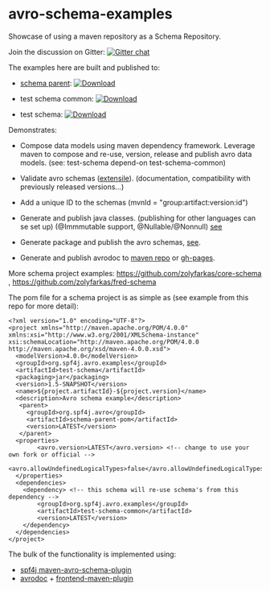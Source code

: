 # avro-schema-examples

Showcase of using a maven repository as a Schema Repository.

Join the discussion on Gitter: [![Gitter chat](https://badges.gitter.im/zolyfarkas/spf4j-avro.png)](https://gitter.im/spf4j-avro/Lobby)

The examples here are built and published to:

  * [schema parent](https://github.com/zolyfarkas/schema-parent-pom): [ ![Download](https://api.bintray.com/packages/zolyfarkas/core/schema-parent-pom/images/download.svg) ](https://bintray.com/zolyfarkas/core/schema-parent-pom/_latestVersion)
  
  * test schema common: [ ![Download](https://api.bintray.com/packages/zolyfarkas/core/test-schema-common/images/download.svg) ](https://bintray.com/zolyfarkas/core/test-schema-common/_latestVersion)
  
  * test schema: [ ![Download](https://api.bintray.com/packages/zolyfarkas/core/test-schema/images/download.svg) ](https://bintray.com/zolyfarkas/core/test-schema/_latestVersion)  

Demonstrates:

  * Compose data models using maven dependency framework. Leverage maven to compose and re-use, version, release and publish avro data models. (see: test-schema depend-on test-schema-common)

  * Validate avro schemas ([extensile](http://www.spf4j.org/spf4j-avro-components/maven-avro-schema-plugin/avro-validate-mojo.html)). (documentation, compatibility with previously released versions...)

  * Add a unique ID to the schemas (mvnId = "group:artifact:version:id")

  * Generate and publish java classes. (publishing for other languages can se set up) (@Immmutable support, @Nullable/@Nonnull) [see](https://bintray.com/zolyfarkas/core/download_file?file_path=org%2Fspf4j%2Favro%2Fexamples%2Ftest-schema%2F1.1%2Ftest-schema-1.1.jar)

  * Generate package and publish the avro schemas, [see](https://bintray.com/zolyfarkas/core/download_file?file_path=org%2Fspf4j%2Favro%2Fexamples%2Ftest-schema%2F1.1%2Ftest-schema-1.1-avsc.jar).
  
  * Generate and publish avrodoc to [maven repo](https://bintray.com/zolyfarkas/core/download_file?file_path=org%2Fspf4j%2Favro%2Fexamples%2Ftest-schema%2F1.1%2Ftest-schema-1.1-avrodoc.jar) or [gh-pages](https://zolyfarkas.github.io/fred-schema).
  
More schema project examples:
https://github.com/zolyfarkas/core-schema , https://github.com/zolyfarkas/fred-schema


The pom file for a schema project is as simple as (see example from this repo for more detail):

    <?xml version="1.0" encoding="UTF-8"?>
    <project xmlns="http://maven.apache.org/POM/4.0.0" xmlns:xsi="http://www.w3.org/2001/XMLSchema-instance"       xsi:schemaLocation="http://maven.apache.org/POM/4.0.0 http://maven.apache.org/xsd/maven-4.0.0.xsd">
      <modelVersion>4.0.0</modelVersion>
      <groupId>org.spf4j.avro.examples</groupId>
      <artifactId>test-schema</artifactId>
      <packaging>jar</packaging>
      <version>1.5-SNAPSHOT</version>
      <name>${project.artifactId}-${project.version}</name>
      <description>Avro schema example</description>
       <parent>
         <groupId>org.spf4j.avro</groupId>
         <artifactId>schema-parent-pom</artifactId>
         <version>LATEST</version>
       </parent>
      <properties>
            <avro.version>LATEST</avro.version> <!-- change to use your own fork or official -->
            <avro.allowUndefinedLogicalTypes>false</avro.allowUndefinedLogicalTypes>
      </properties>
      <dependencies>
        <dependency> <!-- this schema will re-use schema's from this dependency -->
            <groupId>org.spf4j.avro.examples</groupId>
            <artifactId>test-schema-common</artifactId>
            <version>LATEST</version>
        </dependency>
      </dependencies>
    </project>

The bulk of the functionality is implemented using:
 * [spf4j maven-avro-schema-plugin](http://www.spf4j.org/spf4j-avro-components/maven-avro-schema-plugin/index.html)
 * [avrodoc](https://github.com/ept/avrodoc) + [frontend-maven-plugin](https://github.com/eirslett/frontend-maven-plugin)
